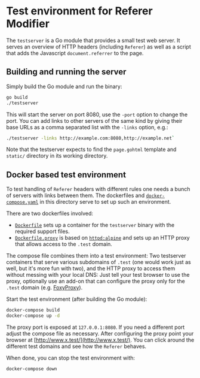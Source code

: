 # Test environment for Referer Modifier

The `testserver` is a Go module that provides a small test web
server. It serves an overview of HTTP headers (including `Referer`) as
well as a script that adds the Javascript `document.referrer` to the
page.

## Building and running the server

Simply build the Go module and run the binary:

```sh
go build
./testserver
```

This will start the server on port 8080, use the `-port` option to
change the port. You can add links to other servers of the same kind
by giving their base URLs as a comma separated list with the `-links`
option, e.g.:

```sh
./testserver -links http://example.com:8080,http://example.net`
```

Note that the testserver expects to find the `page.gohtml` template
and `static/` directory in its working directory.

## Docker based test environment

To test handling of `Referer` headers with different rules one needs a
bunch of servers with links between them. The dockerfiles and
[`docker-compose.yaml`](./docker-compose.yaml) in this directory serve
to set up such an environment.

There are two dockerfiles involved:

* [`Dockerfile`](./Dockerfile) sets up a container for the
  `testserver` binary with the required support files.
* [`Dockerfile.proxy`](./Dockerfile.proxy) is based on
  [`httpd:alpine`](https://hub.docker.com/_/httpd) and sets up an HTTP
  proxy that allows access to the `.test` domain.

The compose file combines them into a test environment: Two testserver
containers that serve various subdomains of `.test` (one would work
just as well, but it's more fun with two), and the HTTP proxy to
access them without messing with your local DNS: Just tell your test
browser to use the proxy, optionally use an add-on that can configure
the proxy only for the `.test` domain
(e.g. [FoxyProxy](https://addons.mozilla.org/firefox/addon/foxyproxy-standard/)).

Start the test environment (after building the Go module):

```sh
docker-compose build
docker-compose up -d
```

The proxy port is exposed at `127.0.0.1:8080`. If you need a different
port adjust the compose file as necessary. After configuring the proxy
point your browser at [http://www.x.test/](http://www.x.test/). You
can click around the different test domains and see how the `Referer`
behaves.

When done, you can stop the test environment with:

```sh
docker-compose down
```

